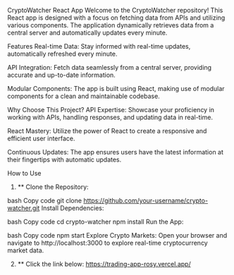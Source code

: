CryptoWatcher React App
Welcome to the CryptoWatcher repository! This React app is designed with a focus on fetching data from APIs and utilizing various components. The application dynamically retrieves data from a central server and automatically updates every minute.

Features
Real-time Data: Stay informed with real-time updates, automatically refreshed every minute.

API Integration: Fetch data seamlessly from a central server, providing accurate and up-to-date information.

Modular Components: The app is built using React, making use of modular components for a clean and maintainable codebase.

Why Choose This Project?
API Expertise: Showcase your proficiency in working with APIs, handling responses, and updating data in real-time.

React Mastery: Utilize the power of React to create a responsive and efficient user interface.

Continuous Updates: The app ensures users have the latest information at their fingertips with automatic updates.

How to Use
1. ** Clone the Repository:

bash
Copy code
git clone https://github.com/your-username/crypto-watcher.git
Install Dependencies:

bash
Copy code
cd crypto-watcher
npm install
Run the App:

bash
Copy code
npm start
Explore Crypto Markets:
Open your browser and navigate to http://localhost:3000 to explore real-time cryptocurrency market data.

2. ** Click the link below:  https://trading-app-rosy.vercel.app/

